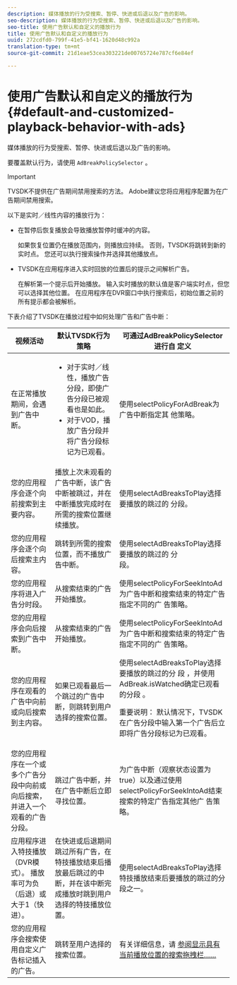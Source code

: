 ```yaml
---
description: 媒体播放的行为受搜索、暂停、快进或后退以及广告的影响。
seo-description: 媒体播放的行为受搜索、暂停、快进或后退以及广告的影响。
seo-title: 使用广告默认和自定义的播放行为
title: 使用广告默认和自定义的播放行为
uuid: 272cdfd0-799f-41e5-bf41-1620d48c992a
translation-type: tm+mt
source-git-commit: 21d1eae53cea303221de00765724e787cf6e84ef

---
```



# 使用广告默认和自定义的播放行为{#default-and-customized-playback-behavior-with-ads}

媒体播放的行为受搜索、暂停、快进或后退以及广告的影响。

要覆盖默认行为，请使用 `AdBreakPolicySelector` 。

>[!IMPORTANT]
>
>TVSDK不提供在广告期间禁用搜索的方法。 Adobe建议您将应用程序配置为在广告期间禁用搜索。

以下是实时／线性内容的播放行为：

* 在暂停后恢复播放会导致播放暂停时缓冲的内容。

   如果恢复位置仍在播放范围内，则播放应持续。 否则，TVSDK将跳转到新的实时点。 您还可以执行搜索操作并选择其他播放点。
* TVSDK在应用程序进入实时回放的位置后的提示之间解析广告。

   在解析第一个提示后开始播放。 输入实时播放的默认值是客户端实时点，但您可以选择其他位置。 在应用程序在DVR窗口中执行搜索后，初始位置之前的所有提示都会被解析。

下表介绍了TVSDK在播放过程中如何处理广告和广告中断：

<table id="table_466538B1C2A646B89EB4F9AA111203BE"> 
 <thead> 
  <tr> 
   <th colname="col1" class="entry"> 视频活动 </th> 
   <th colname="col2" class="entry"> 默认TVSDK行为策略 </th> 
   <th colname="col3" class="entry">可通过AdBreakPolicySelector进行自 <span class="codeph"> 定义 </span> </th> 
  </tr>
 </thead>
 <tbody> 
  <tr> 
   <td colname="col1"> 在正常播放期间，会遇到广告中断。 </td> 
   <td colname="col2"> 
    <ul id="ul_10D2638676EA4ADDA718E61BD4FDC1D2"> 
     <li id="li_D5CC30F063934C738971E2E8AF00C137"> 对于实时／线性，播放广告分段，即使广告分段已被观看也是如此。 </li> 
     <li id="li_D962C0938DA74186AE99D117E5A74E38">对于VOD，播放广告分段并将广告分段标记为已观看。 </li> 
    </ul> </td> 
   <td colname="col3">使用selectPolicyForAdBreak为广告中断指定其 <span class="codeph"> 他策略</span>。 </td> 
  </tr> 
  <tr> 
   <td colname="col1"> 您的应用程序会逐个向前搜索到主要内容。 </td> 
   <td colname="col2"> 播放上次未观看的广告中断，该广告中断被跳过，并在中断播放完成时在所需的搜索位置继续播放。 </td> 
   <td colname="col3">使用selectAdBreaksToPlay选择要播放的跳过的 <span class="codeph"> 分段</span>。 </td> 
  </tr> 
  <tr> 
   <td colname="col1"> 您的应用程序会逐个向后搜索主内容。 </td> 
   <td colname="col2"> 跳转到所需的搜索位置，而不播放广告中断。 </td> 
   <td colname="col3">使用selectAdBreaksToPlay选择要播放的跳过的 <span class="codeph"> 分段</span>。                      </td> 
  </tr> 
  <tr> 
   <td colname="col1"> 您的应用程序将进入广告分时段。 </td> 
   <td colname="col2"> 从搜索结束的广告开始播放。 </td> 
   <td colname="col3">使用selectPolicyForSeekIntoAd为广告中断和搜索结束的特定广告指定不同的广 <span class="codeph"> 告策略</span>。 </td> 
  </tr> 
  <tr> 
   <td colname="col1"> 您的应用程序会向后搜索到广告中断。 </td> 
   <td colname="col2"> 从搜索结束的广告开始播放。 </td> 
   <td colname="col3">使用selectPolicyForSeekIntoAd为广告中断和搜索结束的特定广告指定不同的广 <span class="codeph"> 告策略</span>。 </td> 
  </tr> 
  <tr> 
   <td colname="col1"> 您的应用程序在观看的广告中向前或向后搜索到主内容。 </td> 
   <td colname="col2"> 如果已观看最后一个跳过的广告中断，则跳转到用户选择的搜索位置。 </td> 
   <td colname="col3">使用selectAdBreaksToPlay选择要播放的跳过的分 <span class="codeph"> 段</span> ，并使用 <span class="codeph"> AdBreak.isWatched确定已观看的分段</span> 。 <p>重要说明： 默认情况下，TVSDK在广告分段中输入第一个广告后立即将广告分段标记为已观看。 </p> </td> 
  </tr> 
  <tr> 
   <td colname="col1"> 您的应用程序在一个或多个广告分段中向前或向后搜索，并进入一个观看的广告分段。 </td> 
   <td colname="col2"> 跳过广告中断，并在广告中断后立即寻找位置。 </td> 
   <td colname="col3">为广告中断（观察状态设置为true）以及通过使用selectPolicyForSeekIntoAd结束搜索的特定广告指定其他广 <span class="codeph"> 告策略</span>。 </td> 
  </tr> 
  <tr> 
   <td colname="col1"> 应用程序进入特技播放（DVR模式）。 播放率可为负（后退）或大于1（快进）。 </td> 
   <td colname="col2"> 在快进或后退期间跳过所有广告，在特技播放结束后播放最后跳过的中断，并在该中断完成播放时跳到用户选择的特技播放位置。 </td> 
   <td colname="col3">使用selectAdBreaksToPlay选择特技播放结束后要播放的跳过的分 <span class="codeph"> 段之一</span>。 </td> 
  </tr> 
  <tr> 
   <td colname="col1"> 您的应用程序会搜索使用自定义广告标记插入的广告。 </td> 
   <td colname="col2"> 跳转至用户选择的搜索位置。 </td> 
   <td colname="col3">有关详细信息，请 <a href="../../tvsdk-2.7-for-android/content-playback-options/ui-configure/t-psdk-android-2.7-ui-seek-scrub-bar-display.md" format="dita" scope="local"> 参阅显示具有当前播放位置的搜索拖拽栏……</a> </td> 
  </tr> 
 </tbody> 
</table>